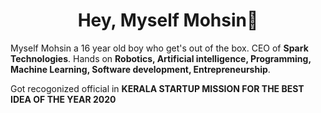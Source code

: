 <h1 align="center">Hey, Myself Mohsin👋</h1> 

Myself Mohsin a 16 year old boy who get's out of the box. CEO of **Spark Technologies**. Hands on **Robotics, Artificial intelligence, Programming, Machine Learning, Software development, Entrepreneurship**.

Got recogonized official in **KERALA STARTUP MISSION FOR THE BEST IDEA OF THE YEAR 2020** 


